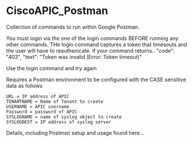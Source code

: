 # CiscoAPIC_Postman
Collection of commands to run within Google Postman.

You must login via the one of the login commands BEFORE running any other commands.  THe login command captures a token
that timesouts and the user will have to reauthenicate.  If your command returns..
	  "code": "403",
          "text": "Token was invalid (Error: Token timeout)"

Use the login command and try again

Requires a Postman environment to be configured with the CASE sensitive data as follows

	URL = IP address of APIC
	TENANTNAME = Name of Tenant to create
	USERNAME = APIC username
	Password = password of APIC
	SYSLOGNAME = name of syslog object to create
	SYSLOGDEST = IP address of syslog server

Details, including Postman setup and usage found here...




